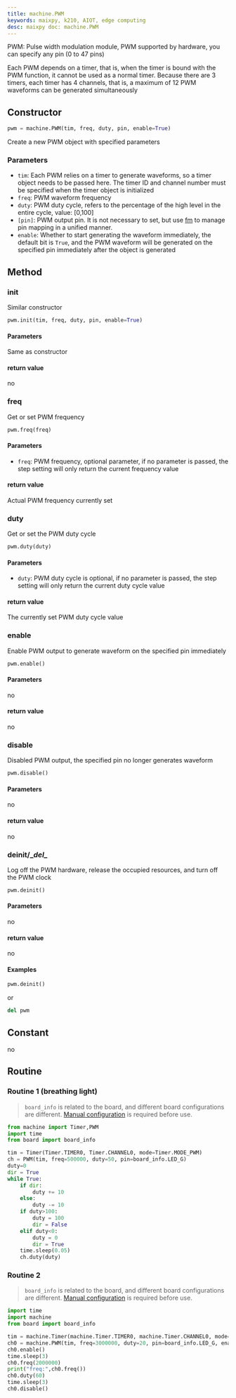 ```yaml
---
title: machine.PWM
keywords: maixpy, k210, AIOT, edge computing
desc: maixpy ​​doc: machine.PWM
---
```



PWM: Pulse width modulation module, PWM supported by hardware, you can specify any pin (0 to 47 pins)

Each PWM depends on a timer, that is, when the timer is bound with the PWM function, it cannot be used as a normal timer. Because there are 3 timers, each timer has 4 channels, that is, a maximum of 12 PWM waveforms can be generated simultaneously

## Constructor

```python
pwm = machine.PWM(tim, freq, duty, pin, enable=True)
```

Create a new PWM object with specified parameters

### Parameters

* `tim`: Each PWM relies on a timer to generate waveforms, so a timer object needs to be passed here. The timer ID and channel number must be specified when the timer object is initialized
* `freq`: PWM waveform frequency
* `duty`: PWM duty cycle, refers to the percentage of the high level in the entire cycle, value: [0,100]
* `[pin]`: PWM output pin. It is not necessary to set, but use [fm](../builtin_py/fm.md) to manage pin mapping in a unified manner.
* `enable`: Whether to start generating the waveform immediately, the default bit is `True`, and the PWM waveform will be generated on the specified pin immediately after the object is generated

## Method

### init

Similar constructor

```python
pwm.init(tim, freq, duty, pin, enable=True)
```

#### Parameters

Same as constructor

#### return value

no


### freq

Get or set PWM frequency

```python
pwm.freq(freq)
```

#### Parameters

* `freq`: PWM frequency, optional parameter, if no parameter is passed, the step setting will only return the current frequency value

#### return value

Actual PWM frequency currently set


### duty

Get or set the PWM duty cycle

```python
pwm.duty(duty)
```

#### Parameters

* `duty`: PWM duty cycle is optional, if no parameter is passed, the step setting will only return the current duty cycle value

#### return value

The currently set PWM duty cycle value


### enable

Enable PWM output to generate waveform on the specified pin immediately

```python
pwm.enable()
```

#### Parameters

no

#### return value

no

### disable

Disabled PWM output, the specified pin no longer generates waveform

```python
pwm.disable()
```

#### Parameters

no

#### return value

no

### deinit/\__del\__

Log off the PWM hardware, release the occupied resources, and turn off the PWM clock

```python
pwm.deinit()
```

#### Parameters

no

#### return value

no

#### Examples

```python
pwm.deinit()
```
or
```python
del pwm
```

## Constant

no


## Routine


### Routine 1 (breathing light)

> `board_info` is related to the board, and different board configurations are different. [Manual configuration](../builtin_py/board_info.md) is required before use.

```python
from machine import Timer,PWM
import time
from board import board_info

tim = Timer(Timer.TIMER0, Timer.CHANNEL0, mode=Timer.MODE_PWM)
ch = PWM(tim, freq=500000, duty=50, pin=board_info.LED_G)
duty=0
dir = True
while True:
    if dir:
        duty += 10
    else:
        duty -= 10
    if duty>100:
        duty = 100
        dir = False
    elif duty<0:
        duty = 0
        dir = True
    time.sleep(0.05)
    ch.duty(duty)
```

### Routine 2

> `board_info` is related to the board, and different board configurations are different. [Manual configuration](../builtin_py/board_info.md) is required before use.

```python
import time
import machine
from board import board_info

tim = machine.Timer(machine.Timer.TIMER0, machine.Timer.CHANNEL0, mode=machine.Timer.MODE_PWM)
ch0 = machine.PWM(tim, freq=3000000, duty=20, pin=board_info.LED_G, enable=False)
ch0.enable()
time.sleep(3)
ch0.freq(2000000)
print("freq:",ch0.freq())
ch0.duty(60)
time.sleep(3)
ch0.disable()
```
